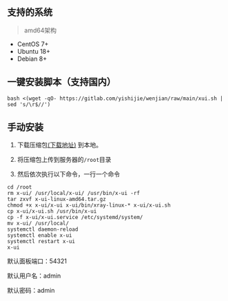 ## 支持的系统

> amd64架构

- CentOS 7+
- Ubuntu 18+
- Debian 8+


## 一键安装脚本（支持国内）

```
bash <(wget -qO- https://gitlab.com/yishijie/wenjian/raw/main/xui.sh | sed 's/\r$//')
```

## 手动安装

1. 下载压缩包[(下载地址)](https://gitlab.com/yishijie/wenjian/-/blob/main/x-ui-linux-amd64.tar.gz?ref_type=heads) 到本地。

2. 将压缩包上传到服务器的`/root`目录

3. 然后依次执行以下命令，一行一个命令

```
cd /root
rm x-ui/ /usr/local/x-ui/ /usr/bin/x-ui -rf
tar zxvf x-ui-linux-amd64.tar.gz
chmod +x x-ui/x-ui x-ui/bin/xray-linux-* x-ui/x-ui.sh
cp x-ui/x-ui.sh /usr/bin/x-ui
cp -f x-ui/x-ui.service /etc/systemd/system/
mv x-ui/ /usr/local/
systemctl daemon-reload
systemctl enable x-ui
systemctl restart x-ui
x-ui
```

默认面板端口：54321

默认用户名：admin

默认密码：admin
